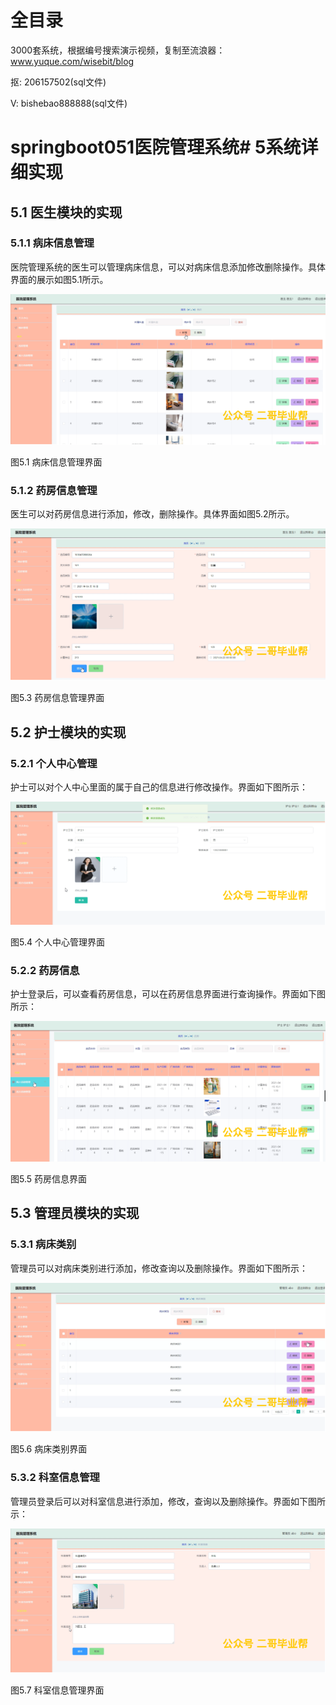 # 全目录

3000套系统，根据编号搜索演示视频，复制至流浪器：www.yuque.com/wisebit/blog


<p>抠: 206157502(sql文件)</p>
<p>V: bishebao888888(sql文件)</p>


# springboot051医院管理系统# 5系统详细实现
## 5.1 医生模块的实现
### 5.1.1 病床信息管理
医院管理系统的医生可以管理病床信息，可以对病床信息添加修改删除操作。具体界面的展示如图5.1所示。

![](/md/blog.011.png)

图5.1 病床信息管理界面
### 5.1.2 药房信息管理
医生可以对药房信息进行添加，修改，删除操作。具体界面如图5.2所示。

![](/md/blog.012.png)

图5.3 药房信息管理界面
## 5.2 护士模块的实现
### 5.2.1 个人中心管理
护士可以对个人中心里面的属于自己的信息进行修改操作。界面如下图所示：

![](/md/blog.013.png)

图5.4 个人中心管理界面

### 5.2.2 药房信息
护士登录后，可以查看药房信息，可以在药房信息界面进行查询操作。界面如下图所示：

![](/md/blog.014.png)

图5.5 药房信息界面
## 5.3 管理员模块的实现
### 5.3.1 病床类别
管理员可以对病床类别进行添加，修改查询以及删除操作。界面如下图所示：

![](/md/blog.015.png)

图5.6 病床类别界面
### 5.3.2 科室信息管理
管理员登录后可以对科室信息进行添加，修改，查询以及删除操作。界面如下图所示：

![](/md/blog.016.png)

图5.7 科室信息管理界面















